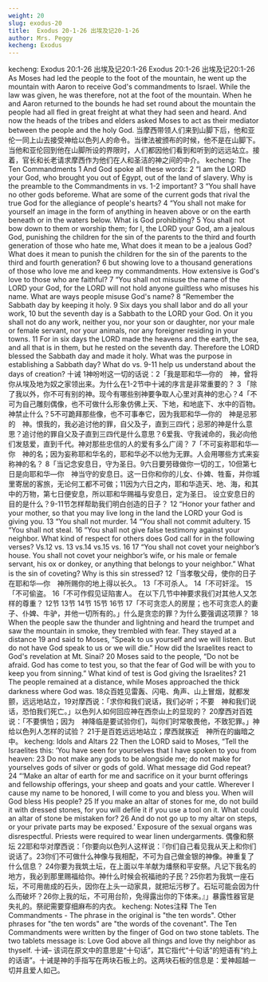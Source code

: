```yaml
---
weight: 20
slug: exodus-20
title:  Exodus 20-1-26 出埃及记20-1-26
author: Mrs. Peggy
kecheng: Exodus
---
```

kecheng: Exodus 20:1-26 出埃及记20:1-26
Exodus 20:1-26
出埃及记20:1-26
            As Moses had led the people to the foot of the mountain, he went up the mountain with Aaron to receive God's commandments to Israel. While the law was given, he was therefore, not at the foot of the mountain. When he and Aaron returned to the bounds he had set round about the mountain the people had all fled in great freight at what they had seen and heard. And now the heads of the tribes and elders asked Moses to act as their mediator between the people and the holy God.
当摩西带领人们来到山脚下后，他和亚伦一同上山去接受神给以色列人的命令。当律法被颁布的时候，他不是在山脚下。当他和亚伦回到他在山脚所设的界限时，人们都因他们看到和听到的远远站立。接着，官长和长老请求摩西作为他们在人和圣洁的神之间的中介。
kecheng: The Ten Commandments
    1 And God spoke all these words:
   2 “I am the LORD your God, who brought you out of Egypt, out of the land of slavery. Why is the preamble to the Commandments in vs. 1-2 important?
   3 “You shall have no other gods beforeme. What are some of the current gods that rival the true God for the allegiance of people's hearts?
   4 “You shall not make for yourself an image in the form of anything in heaven above or on the earth beneath or in the waters below. What is God prohibiting?  5 You shall not bow down to them or worship them; for I, the LORD your God, am a jealous God, punishing the children for the sin of the parents to the third and fourth generation of those who hate me, What does it mean to be a jealous God? What does it mean to punish the children for the sin of the parents to the third and fourth generation? 6 but showing love to a thousand generations of those who love me and keep my commandments. How extensive is God's love to those who are faithful?
   7 “You shall not misuse the name of the LORD your God, for the LORD will not hold anyone guiltless who misuses his name. What are ways people misuse God's name?
   8 “Remember the Sabbath day by keeping it holy. 9 Six days you shall labor and do all your work, 10 but the seventh day is a Sabbath to the LORD your God. On it you shall not do any work, neither you, nor your son or daughter, nor your male or female servant, nor your animals, nor any foreigner residing in your towns. 11 For in six days the LORD made the heavens and the earth, the sea, and all that is in them, but he rested on the seventh day. Therefore the LORD blessed the Sabbath day and made it holy. What was the purpose in establishing a Sabbath day? What do vs. 9-11 help us understand about the days of creation?
十诫
1神吩咐这一切的话说：2「我是耶和华—你的　神，曾将你从埃及地为奴之家领出来。为什么在1-2节中十诫的序言是非常重要的？
 3 「除了我以外，你不可有别的神。现今有哪些别神要争取人心里对真神的忠心？4「不可为自己雕刻偶像，也不可做什么形象仿佛上天、下地，和地底下、水中的百物。神禁止什么？5不可跪拜那些像，也不可事奉它，因为我耶和华—你的　神是忌邪的　神。恨我的，我必追讨他的罪，自父及子，直到三四代；忌邪的神是什么意思？追讨他的罪自父及子直到三四代是什么意思？6爱我、守我诫命的，我必向他们发慈爱，直到千代。神对那些忠信的人的爱有多么广阔？
7「不可妄称耶和华—你　神的名；因为妄称耶和华名的，耶和华必不以他为无罪。人会用哪些方式来妄称神的名？
8「当记念安息日，守为圣日。9六日要劳碌做你一切的工，10但第七日是向耶和华—你　神当守的安息日。这一日你和你的儿女、仆婢、牲畜，并你城里寄居的客旅，无论何工都不可做；11因为六日之内，耶和华造天、地、海，和其中的万物，第七日便安息，所以耶和华赐福与安息日，定为圣日。  设立安息日的目的是什么？9-11节怎样帮助我们明白创造的日子？
12 “Honor your father and your mother, so that you may live long in the land the LORD your God is giving you.
   13 “You shall not murder.
   14 “You shall not commit adultery.
   15 “You shall not steal.
   16 “You shall not give false testimony against your neighbor.
What kind of respect for others does God call for in the following verses?
            Vs.12
            vs. 13
            vs.14
            vs.15
            vs. 16
   17 “You shall not covet your neighbor’s house. You shall not covet your neighbor’s wife, or his male or female servant, his ox or donkey, or anything that belongs to your neighbor.” What is the sin of coveting? Why is this sin stressed?
12「当孝敬父母，使你的日子在耶和华—你　神所赐你的地上得以长久。
13「不可杀人。
14「不可奸淫。
15「不可偷盗。
16「不可作假见证陷害人。
在以下几节中神要求我们对其他人又怎样的尊重？
            12节
            13节
14节
15节
16节
17「不可贪恋人的房屋；也不可贪恋人的妻子、仆婢、牛驴，并他一切所有的。」什么是贪恋的罪？为什么要强调这项罪？
   18 When the people saw the thunder and lightning and heard the trumpet and saw the mountain in smoke, they trembled with fear. They stayed at a distance 19 and said to Moses, “Speak to us yourself and we will listen. But do not have God speak to us or we will die.” How did the Israelites react to God's revelation at Mt. Sinai?
   20 Moses said to the people, “Do not be afraid. God has come to test you, so that the fear of God will be with you to keep you from sinning.” What kind of test is God giving the Israelites?
   21 The people remained at a distance, while Moses approached the thick darkness where God was.
18众百姓见雷轰、闪电、角声、山上冒烟，就都发颤，远远地站立，19对摩西说：「求你和我们说话，我们必听；不要　神和我们说话，恐怕我们死亡。」以色列人如何回应神在西奈山上的显现的？
20摩西对百姓说：「不要惧怕；因为　神降临是要试验你们，叫你们时常敬畏他，不致犯罪。」神给以色列人怎样的试验？
21于是百姓远远地站立；摩西就挨近　神所在的幽暗之中。
kecheng: Idols and Altars
    22 Then the LORD said to Moses, “Tell the Israelites this: ‘You have seen for yourselves that I have spoken to you from heaven: 23 Do not make any gods to be alongside me; do not make for yourselves gods of silver or gods of gold. What message did God repeat?
   24 “‘Make an altar of earth for me and sacrifice on it your burnt offerings and fellowship offerings, your sheep and goats and your cattle. Wherever I cause my name to be honored, I will come to you and bless you. When will God bless His people? 25 If you make an altar of stones for me, do not build it with dressed stones, for you will defile it if you use a tool on it. What could an altar of stone be mistaken for? 26 And do not go up to my altar on steps, or your private parts may be exposed.’ Exposure of the sexual organs was disrespectful. Priests were required to wear linen undergarments.
偶像和祭坛
22耶和华对摩西说：「你要向以色列人这样说：『你们自己看见我从天上和你们说话了。23你们不可做什么神像与我相配，不可为自己做金银的神像。神重复了什么信息？
24你要为我筑土坛，在上面以牛羊献为燔祭和平安祭。凡记下我名的地方，我必到那里赐福给你。神什么时候会祝福祂的子民？25你若为我筑一座石坛，不可用凿成的石头，因你在上头一动家具，就把坛污秽了。石坛可能会因为什么而破坏？26你上我的坛，不可用台阶，免得露出你的下体来。』」暴露性器官是失礼的。祭祀需要穿细麻布的内衣。
kecheng: Notes注释
The Ten Commandments - The phrase in the original is "the ten words". Other phrases for "the ten words" are "the words of the covenant". The Ten Commandments were written by the finger of God on two stone tablets. The two tablets message is: Love God above all things and love thy neighbor as thyself.
十诫– 该词在原文中的意思是“十句话”，其它指代“十句话”的短语有“约上的话语”。十诫是神的手指写在两块石板上的。这两块石板的信息是：爱神超越一切并且爱人如己。
